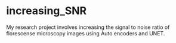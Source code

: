 # increasing_SNR
My research project involves increasing the signal to noise ratio of florescense microscopy images using Auto encoders and UNET.  
